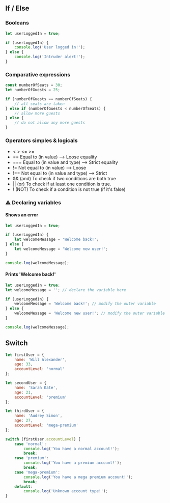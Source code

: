## If / Else

### Booleans
```javascript
let userLoggedIn = true;

if (userLoggedIn) {
    console.log('User logged in!');
} else {
    console.log('Intruder alert!');
}
```

### Comparative expressions
```javascript
const numberOfSeats = 30;
let numberOfGuests = 25;

if (numberOfGuests == numberOfSeats) {
    // all seats are taken
} else if (numberOfGuests < numberOfSeats) {
    // allow more guests
} else {
    // do not allow any more guests
}
```

### Operators simples & logicals
*  <  >  <=  >=
*  ==   Equal to (in value) --> Loose equality
*  ===  Equal to (in value and type) --> Strict equality
*  !=   Not equal to (in value) --> Loose
*  !==  Not equal to (in value and type) --> Strict
*  &&  (and) To check if two conditions are both true
*  ||  (or) To check if at least one condition is true.
*  !   (NOT) To check if a condition is not true (if it's false)

### :warning: Declaring variables

#### Shows an error
```javascript
let userLoggedIn = true;

if (userLoggedIn) {
    let welcomeMessage = 'Welcome back!';
} else {
    let welcomeMessage = 'Welcome new user!';
}

console.log(welcomeMessage);
```

#### Prints 'Welcome back!'
```javascript
let userLoggedIn = true;
let welcomeMessage = ''; // declare the variable here

if (userLoggedIn) {
    welcomeMessage = 'Welcome back!'; // modify the outer variable
} else {
    welcomeMessage = 'Welcome new user!'; // modify the outer variable
}

console.log(welcomeMessage);
```

## Switch
```javascript
let firstUser = {
    name: 'Will Alexander',
    age: 33,
    accountLevel: 'normal'
};

let secondUser = {
    name: 'Sarah Kate',
    age: 21,
    accountLevel: 'premium'
};

let thirdUser = {
    name: 'Audrey Simon',
    age: 27,
    accountLevel: 'mega-premium'
};

switch (firstUser.accountLevel) {
    case 'normal':
        console.log('You have a normal account!');
        break;
    case 'premium':
        console.log('You have a premium account!');
        break;
    case 'mega-premium':
        console.log('You have a mega premium account!');
        break;
    default:
        console.log('Unknown account type!');
}
```
